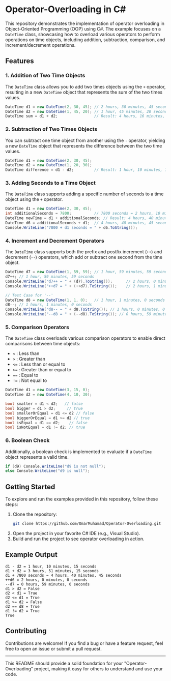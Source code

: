 

# Operator-Overloading in C#

This repository demonstrates the implementation of operator overloading in Object-Oriented Programming (OOP) using C#. The example focuses on a `DateTime` class, showcasing how to overload various operators to perform operations on time objects, including addition, subtraction, comparison, and increment/decrement operations.

## Features

### 1. **Addition of Two Time Objects**

The `DateTime` class allows you to add two times objects using the `+` operator, resulting in a new `DateTime` object that represents the sum of the two times values.

```csharp
DateTime d1 = new DateTime(2, 30, 45); // 2 hours, 30 minutes, 45 seconds
DateTime d2 = new DateTime(1, 45, 20); // 1 hour, 45 minutes, 20 seconds
DateTime sum = d1 + d2;                // Result: 4 hours, 16 minutes, 5 seconds
```

### 2. **Subtraction of Two Times Objects**

You can subtract one time object from another using the `-` operator, yielding a new `DateTime` object that represents the difference between the two time values.

```csharp
DateTime d1 = new DateTime(2, 30, 45);
DateTime d2 = new DateTime(1, 20, 30);
DateTime difference = d1 - d2;         // Result: 1 hour, 10 minutes, 15 seconds
```

### 3. **Adding Seconds to a Time Object**

The `DateTime` class supports adding a specific number of seconds to a time object using the `+` operator.

```csharp
DateTime d1 = new DateTime(2, 30, 45);
int additionalSeconds = 7800;          // 7800 seconds = 2 hours, 10 minutes
DateTime newTime = d1 + additionalSeconds; // Result: 4 hours, 40 minutes, 45 seconds
DateTime d6 = additionalSeconds + d1;  // 4 hours, 40 minutes, 45 seconds
Console.WriteLine("7800 + d1 seconds = " + d6.ToString());
```

### 4. **Increment and Decrement Operators**

The `DateTime` class supports both the prefix and postfix increment (`++`) and decrement (`--`) operators, which add or subtract one second from the time object.

```csharp
DateTime d7 = new DateTime(1, 59, 59); // 1 hour, 59 minutes, 59 seconds
d7++; // 1 hour, 59 minutes, 59 seconds
Console.WriteLine("d7++ = " + (d7).ToString());      // 2 hours, 0 minutes, 59 seconds
Console.WriteLine("++d7 = " + (++d7).ToString());    // 2 hours, 1 minutes, 0 seconds

// Test Case for '--'
DateTime d8 = new DateTime(1, 1, 0);   // 1 hour, 1 minutes, 0 seconds
d8--; // 1 hours, 1 minutes, 0 seconds
Console.WriteLine("d8-- = " + d8.ToString()); // 1 hours, 0 minutes, 0 seconds
Console.WriteLine("--d8 = " + (--d8).ToString()); // 0 hours, 59 minutes, 0 seconds
```

### 5. **Comparison Operators**

The `DateTime` class overloads various comparison operators to enable direct comparisons between time objects:
- `<`  : Less than
- `>`  : Greater than
- `<=` : Less than or equal to
- `>=` : Greater than or equal to
- `==` : Equal to
- `!=` : Not equal to

```csharp
DateTime d1 = new DateTime(3, 15, 0);
DateTime d2 = new DateTime(4, 10, 30);

bool smaller = d1 < d2;   // false
bool bigger = d1 > d2;     // true
bool smallerOrEqual = d1 <= d2 // false
bool biggerOrEqual = d1 >= d2 // true
bool isEqual = d1 == d2;    // false
bool isNotEqual = d1 != d2; // true

```

### 6. **Boolean Check**

Additionally, a boolean check is implemented to evaluate if a `DateTime` object represents a valid time.

```csharp
if (d9) Console.WriteLine("d9 is not null");
else Console.WriteLine("d9 is null");
```

## Getting Started

To explore and run the examples provided in this repository, follow these steps:

1. Clone the repository:
    ```bash
    git clone https://github.com/OmarMuhamad/Operator-Overloading.git
    ```
2. Open the project in your favorite C# IDE (e.g., Visual Studio).
3. Build and run the project to see operator overloading in action.

## Example Output

```plaintext
d1 - d2 = 1 hour, 10 minutes, 15 seconds
d1 + d2 = 3 hours, 51 minutes, 15 seconds
d1 + 7800 seconds = 4 hours, 40 minutes, 45 seconds
++d6 = 2 hours, 0 minutes, 0 seconds
--d7 = 0 hours, 59 minutes, 0 seconds
d1 > d2 = False
d2 < d1 = True
d2 <= d1 = True
d1 >= d2 = False
d2 == d8 = True
d1 != d2 = True
True
```

## Contributing

Contributions are welcome! If you find a bug or have a feature request, feel free to open an issue or submit a pull request.

---

This README should provide a solid foundation for your "Operator-Overloading" project, making it easy for others to understand and use your code.
